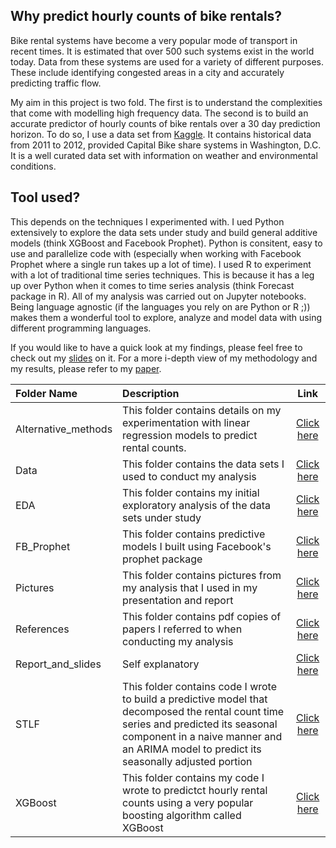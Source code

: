 ## Why predict hourly counts of bike rentals?
Bike rental systems have become a very popular mode of transport in recent times. It is estimated that over 500 such systems exist in the world today. Data from these systems are used for a variety of different purposes. These include identifying congested areas in a city and accurately predicting traffic flow. 

My aim in this project is two fold. The first is to understand the complexities that come with modelling high frequency data. The second is to build an accurate predictor of hourly counts of bike rentals over a 30 day prediction horizon. To do so, I use a data set from  [Kaggle](https://www.kaggle.com/contactprad/bike-share-daily-data). It contains historical data from 2011 to 2012, provided Capital Bike share systems in Washington, D.C. It is a well curated data set with information on weather and environmental conditions. 

## Tool used?
This depends on the techniques I experimented with. I ued Python extensively to explore the data sets under study and build general additive models (think XGBoost and Facebook Prophet). Python is consitent, easy to use and parallelize code with (especially when working with Facebook Prophet where a single run takes up a lot of time). I used R to experiment with a lot of traditional time series techniques. This is because it has a leg up over Python when it comes to time series analysis (think Forecast package in R). All of my analysis was carried out on Jupyter notebooks. Being language agnostic (if the languages you rely on are Python or R ;)) makes them a wonderful tool to explore, analyze and model data with using different programming languages.

If you would like to have a quick look at my findings, please feel free to check out my [slides](https://github.com/navysealtf9k/Predicting_hourly_bike_rides/blob/master/Report_and_slides/_UofT__Time_Series_Course_Presentation.pdf) on it. For a more i-depth view of my methodology and my results, please refer to my [paper](https://github.com/navysealtf9k/Predicting_hourly_bike_rides/blob/master/Report_and_slides/Predicting_hourly_bike_rides_in_Washington_D_C_.pdf).

Folder Name | Description | Link
:------------ | :------------------------ | :----------------------------------:
Alternative_methods | This folder contains details on my experimentation with linear regression models to predict rental counts. | [Click here](https://github.com/navysealtf9k/Predicting_hourly_bike_rides/tree/master/Alternative_methodss)
Data | This folder contains the data sets I used to conduct my analysis | [Click here](https://github.com/navysealtf9k/Predicting_hourly_bike_rides/tree/master/Data)
EDA | This folder contains my initial exploratory analysis of the data sets under study | [Click here](https://github.com/navysealtf9k/Predicting_hourly_bike_rides/tree/master/EDA)
FB_Prophet | This folder contains predictive models I built using Facebook's prophet package | [Click here](https://github.com/navysealtf9k/Predicting_hourly_bike_rides/tree/master/FB_Prophet)
Pictures | This folder contains pictures from my analysis that I used in my presentation and report | [Click here](https://github.com/navysealtf9k/Predicting_hourly_bike_rides/tree/master/Pictures)
References | This folder contains pdf copies of papers I referred to when conducting my analysis| [Click here](https://github.com/navysealtf9k/Predicting_hourly_bike_rides/tree/master/References)
Report_and_slides | Self explanatory| [Click here](https://github.com/navysealtf9k/Predicting_hourly_bike_rides/tree/master/Report_and_slides)
STLF | This folder contains code I wrote to build a predictive model that decomposed the rental count time series and predicted its seasonal component in a naive manner and an ARIMA model to predict its seasonally adjusted portion| [Click here](https://github.com/navysealtf9k/Predicting_hourly_bike_rides/tree/master/STLF)
XGBoost | This folder contains my code I wrote to predictct hourly rental counts using a very popular boosting algorithm called XGBoost| [Click here](https://github.com/navysealtf9k/Predicting_hourly_bike_rides/tree/master/XGBoost)
